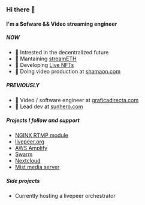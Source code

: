 ### Hi there 👋

#### I'm a Sofware && Video streaming engineer

##### NOW

- 💜 Intrested in the decentralized future
- 💙 Mantaining [streamETH](https://streameth.org)
- 💚 Developing [Live NFTs](https://github.com/NFTsTv)
- 💛 Doing video production at [shamaon.com](https://shamaon.com/)

##### PREVIOUSLY

- 🖤 Video / software engineer at [graficadirecta.com](https://graficadirecta.com)
- 🖤 Lead dev at [sunhero.com](https://sunhero.com)
 
##### Projects I follow and support

- [NGINX RTMP module](https://github.com/arut/nginx-rtmp-module)
- [livepeer.org](https://livepeer.org/)
- [AWS Amplify](https://github.com/aws-amplify/amplify-js)
- [Swarm](https://www.ethswarm.org/)
- [Nextcloud](https://github.com/nextcloud/server)
- [Mist media server](https://mistserver.org/)

##### Side projects

- Currently hosting a livepeer orchestrator
